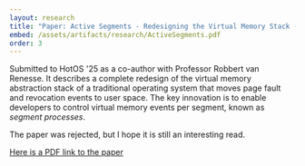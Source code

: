 ```yaml
---
layout: research
title: "Paper: Active Segments - Redesigning the Virtual Memory Stack (2025)"
embed: /assets/artifacts/research/ActiveSegments.pdf
order: 3
---
```


Submitted to HotOS '25 as a co-author with Professor Robbert van Renesse. 
It describes a complete redesign of the virtual memory abstraction stack 
of a traditional operating system that moves page fault and revocation events 
to user space. The key innovation is to enable developers to control 
virtual memory events per segment, known as *segment processes*.

The paper was rejected, but I hope it is still an interesting read.

[Here is a PDF link to the paper](/assets/artifacts/research/ActiveSegments.pdf)
